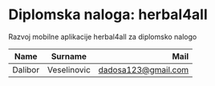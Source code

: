 # Diplomska naloga: herbal4all
Razvoj mobilne aplikacije herbal4all za diplomsko nalogo

| Name          | Surname       | Mail |
| ------------- |:-------------:| -----:|
| Dalibor       | Veselinovic   | dadosa123@gmail.com |